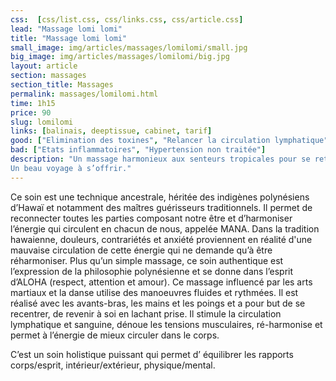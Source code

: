 ```yaml
---
css:  [css/list.css, css/links.css, css/article.css]
lead: "Massage lomi lomi"
title: "Massage lomi lomi"
small_image: img/articles/massages/lomilomi/small.jpg
big_image: img/articles/massages/lomilomi/big.jpg
layout: article
section: massages
section_title: Massages
permalink: massages/lomilomi.html
time: 1h15
price: 90
slug: lomilomi
links: [balinais, deeptissue, cabinet, tarif]
good: ["Elimination des toxines", "Relancer la circulation lymphatique", "Oxygénation des tissus", "Décontraction musculaire", "Lâcher prise"]
bad: ["Etats inflammatoires", "Hypertension non traitée"]
description: "Un massage harmonieux aux senteurs tropicales pour se retrouver dans sa vie, son être et son essence.
Un beau voyage à s’offrir."
---
```

Ce soin est une technique ancestrale, héritée des indigènes polynésiens d’Hawaï et notamment
des maîtres guérisseurs traditionnels.
Il permet de reconnecter toutes les parties composant notre être et d’harmoniser l’énergie qui 
circulent en chacun de nous, appelée MANA. Dans la tradition hawaienne, douleurs, contrariétés 
et anxiété proviennent en réalité d'une mauvaise circulation de cette énergie qui ne demande qu’à 
être réharmoniser.
Plus qu’un simple massage, ce soin authentique est l’expression de la philosophie polynésienne
et se donne dans l’esprit d’ALOHA (respect, attention et amour).
Ce massage influencé par les arts martiaux et la danse utilise des manoeuvres fluides et 
rythmées.
Il est réalisé avec les avants-bras, les mains et les 
poings et a pour but de se recentrer, de revenir 
à soi en lachant prise.
Il stimule la circulation lymphatique et sanguine, 
dénoue les tensions musculaires, 
ré-harmonise et permet à l’énergie de mieux 
circuler dans le corps.

C’est un soin holistique puissant qui permet d’
équilibrer les rapports corps/esprit, 
intérieur/extérieur, physique/mental.



